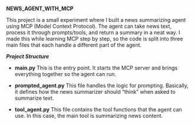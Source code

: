 **NEWS_AGENT_WITH_MCP**

This project is a small experiment where I built a news summarizing agent using MCP (Model Context Protocol). The agent can take news text, process it through prompts/tools, and return a summary in a neat way.
I made this while learning MCP step by step, so the code is split into three main files that each handle a different part of the agent.

***Project Structure***

- **main.py**
This is the entry point. It starts the MCP server and brings everything together so the agent can run.

- **prompted_agent.py**
This file handles the logic for prompting. Basically, it defines how the news summarizer should “think” when asked to summarize text.

- **tool_agent.py**
This file contains the tool functions that the agent can use. In this case, the main tool is summarizing news content.
